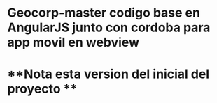 # Geocorp-master codigo base en AngularJS junto con cordoba para app movil en webview
# **Nota esta version del inicial del proyecto **
